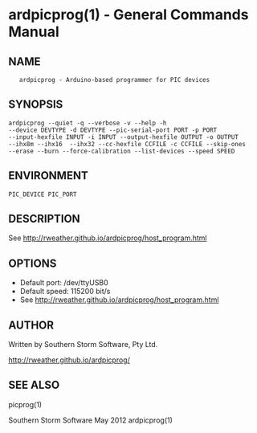 # ardpicprog(1) - General Commands Manual

## NAME
       ardpicprog - Arduino-based programmer for PIC devices

## SYNOPSIS
    ardpicprog --quiet -q --verbose -v --help -h
    --device DEVTYPE -d DEVTYPE --pic-serial-port PORT -p PORT
    --input-hexfile INPUT -i INPUT --output-hexfile OUTPUT -o OUTPUT
    --ihx8m --ihx16  --ihx32 --cc-hexfile CCFILE -c CCFILE --skip-ones
    --erase --burn --force-calibration --list-devices --speed SPEED

## ENVIRONMENT
    PIC_DEVICE PIC_PORT

## DESCRIPTION
See http://rweather.github.io/ardpicprog/host_program.html

## OPTIONS
* Default port: /dev/ttyUSB0
* Default speed: 115200 bit/s
* See http://rweather.github.io/ardpicprog/host_program.html

## AUTHOR
Written by Southern Storm Software, Pty Ltd.

http://rweather.github.io/ardpicprog/

## SEE ALSO
picprog(1)

Southern Storm Software                      May 2012                               ardpicprog(1)
